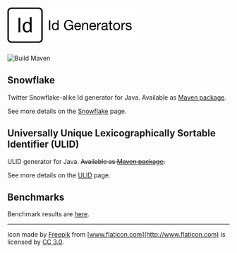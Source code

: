 # <a href='https://github.com/fisenkodv/id-generators'><img src="https://raw.githubusercontent.com/fisenkodv/id-generators/master/assets/images/logo.png" height="80px"/></a>

![Build Maven](https://github.com/fisenkodv/id-generators/workflows/Build%20Maven/badge.svg)

## Snowflake

Twitter Snowflake-alike Id generator for Java. Available as [Maven package](https://github.com/fisenkodv/id-generators/packages/280024).

See more details on the [Snowflake](src/main/java/net/fisenko/utils/ids/snowflake/README.md) page.

## Universally Unique Lexicographically Sortable Identifier (ULID)

ULID generator for Java. ~~Available as [Maven package](https://mvnrepository.com/artifact/net.fisenko/utils-ids).~~

See more details on the [ULID](src/main/java/net/fisenko/utils/ids/ulid/README.md) page.

## Benchmarks

Benchmark results are [here](src/main/java/net/fisenko/utils/ids/benchmark/README.md).

<hr>

Icon made by [Freepik](http://www.flaticon.com/authors/freepik) from [www.flaticon.com](http://www.flaticon.com) is licensed by [CC 3.0](http://creativecommons.org/licenses/by/3.0/).
